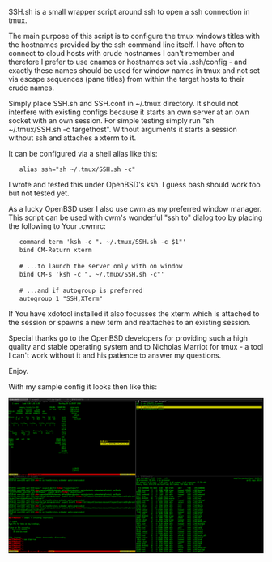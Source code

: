SSH.sh is a small wrapper script around ssh to open a ssh connection in tmux.

The main purpose of this script is to configure the tmux windows titles with
the hostnames provided by the ssh command line itself. I have often to connect
to cloud hosts with crude hostnames I can't remember and therefore I prefer to
use cnames or hostnames set via .ssh/config - and exactly these names should
be used for window names in tmux and not set via escape sequences (pane
titles) from within the target hosts to their crude names.

Simply place SSH.sh and SSH.conf in ~/.tmux directory. It should not interfere
with existing configs because it starts an own server at an own socket with an
own session. For simple testing simply run "sh ~/.tmux/SSH.sh -c targethost".
Without arguments it starts a session without ssh and attaches a xterm to it.

It can be configured via a shell alias like this:
```
   alias ssh="sh ~/.tmux/SSH.sh -c"
```
I wrote and tested this under OpenBSD's ksh. I guess bash should work too but
not tested yet.

As a lucky OpenBSD user I also use cwm as my preferred window manager.  This
script can be used with cwm's wonderful "ssh to" dialog too by placing the
following to Your .cwmrc:
```
   command term 'ksh -c ". ~/.tmux/SSH.sh -c $1"'
   bind CM-Return xterm
   
   # ...to launch the server only with on window
   bind CM-s 'ksh -c ". ~/.tmux/SSH.sh -c"'
   
   # ...and if autogroup is preferred
   autogroup 1 "SSH,XTerm"
```
If You have xdotool installed it also focusses the xterm which is attached to
the session or spawns a new term and reattaches to an existing session.

Special thanks go to the OpenBSD developers for providing such a high quality
and stable operating system and to Nicholas Marriot for tmux - a tool I can't
work without it and his patience to answer my questions.

Enjoy.

With my sample config it looks then like this:

![Screenshot](screenshot/tmux_ssh.png "Example config looks like this.")
